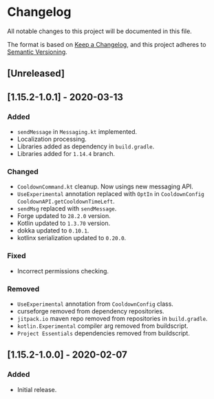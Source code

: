 # Changelog
All notable changes to this project will be documented in this file.

The format is based on [Keep a Changelog](https://keepachangelog.com/en/1.0.0/),
and this project adheres to [Semantic Versioning](https://semver.org/spec/v2.0.0.html).

## [Unreleased]

## [1.15.2-1.0.1] - 2020-03-13

### Added
- `sendMessage` in `Messaging.kt` implemented.
- Localization processing.
- Libraries added as dependency in `build.gradle`.
- Libraries added for `1.14.4` branch.

### Changed
- `CooldownCommand.kt` cleanup. Now usings new messaging API.
- `UseExperimental` annotation replaced with `OptIn` in `CooldownConfig` `CooldownAPI.getCooldownTimeLeft`.
- `sendMsg` replaced with `sendMessage`.
- Forge updated to `28.2.0` version.
- Kotlin updated to `1.3.70` version.
- dokka updated to `0.10.1`.
- kotlinx serialization updated to `0.20.0`.

### Fixed
- Incorrect permissions checking.

### Removed
- `UseExperimental` annotation from `CooldownConfig` class.
- curseforge removed from dependency repositories.
- `jitpack.io` maven repo removed from repositories in `build.gradle`.
- `kotlin.Experimental` compiler arg removed from buildscript.
- `Project Essentials` dependencies removed from buildscript.

## [1.15.2-1.0.0] - 2020-02-07

### Added
- Initial release.
